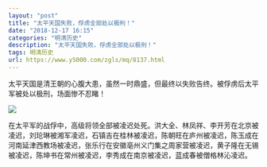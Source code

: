 ```yaml
---
layout: "post"
title: "太平天国失败，俘虏全部处以极刑！"
date: "2018-12-17 16:15"
categories: "明清历史"
description: "太平天国失败，俘虏全部处以极刑！"
tags: 明清历史
url: https://www.y5000.com/zgls/mq/8137.html
---
```






太平天国是清王朝的心腹大患，虽然一时鼎盛，但最终以失败告终。被俘虏后太平军被处以极刑，场面惨不忍睹！

![](https://img.y5000.com/uploads/allimg/161223/092J15949-0.jpg)

在太平军的战俘中，高级将领全部被凌迟处死。洪大全、林凤祥、李开芳在北京被凌迟，刘玱琳被湘军凌迟，石镇吉在桂林被凌迟，陈朝旺在庐州被凌迟，陈玉成在河南延津西教场被凌迟，张乐行在安徽亳州义门集之周家营被凌迟，黄子隆在无锡被凌迟，陈坤书在常州被凌迟，李秀成在南京被凌迟，蓝成春被僧格林沁凌迟。

